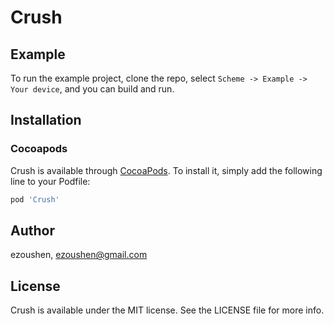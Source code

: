 # Crush

## Example

To run the example project, clone the repo, select `Scheme -> Example -> Your device`, and you can build and run.

## Installation

### Cocoapods

Crush is available through [CocoaPods](https://cocoapods.org). To install
it, simply add the following line to your Podfile:

```ruby
pod 'Crush'
```

## Author

ezoushen, ezoushen@gmail.com

## License

Crush is available under the MIT license. See the LICENSE file for more info.
